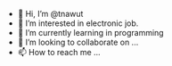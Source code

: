 - 👋 Hi, I’m @tnawut
- 👀 I’m interested in electronic job.
- 🌱 I’m currently learning in programming
- 💞️ I’m looking to collaborate on ...
- 📫 How to reach me ...

<!---
tnawut/tnawut is a ✨ special ✨ repository because its `README.md` (this file) appears on your GitHub profile.
You can click the Preview link to take a look at your changes.
--->
